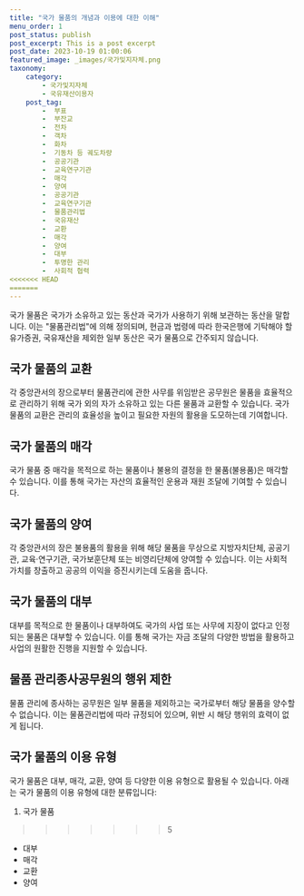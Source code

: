 ```yaml
---
title: "국가 물품의 개념과 이용에 대한 이해"
menu_order: 1
post_status: publish
post_excerpt: This is a post excerpt
post_date: 2023-10-19 01:00:06
featured_image: _images/국가및지자체.png
taxonomy:
    category:
        - 국가및지자체
        - 국유재산이용자
    post_tag:
        -  부표
        -  부잔교
        -  전차
        -  객차
        -  화차
        -  기동차 등 궤도차량
        -  공공기관
        -  교육연구기관
        -  매각
        -  양여
        -  공공기관
        -  교육연구기관
        -  물품관리법
        -  국유재산
        -  교환
        -  매각
        -  양여
        -  대부
        -  투명한 관리
        -  사회적 협력
<<<<<<< HEAD
=======
---
```




국가 물품은 국가가 소유하고 있는 동산과 국가가 사용하기 위해 보관하는 동산을 말합니다. 이는 "물품관리법"에 의해 정의되며, 현금과 법령에 따라 한국은행에 기탁해야 할 유가증권, 국유재산을 제외한 일부 동산은 국가 물품으로 간주되지 않습니다.

## 국가 물품의 교환

각 중앙관서의 장으로부터 물품관리에 관한 사무를 위임받은 공무원은 물품을 효율적으로 관리하기 위해 국가 외의 자가 소유하고 있는 다른 물품과 교환할 수 있습니다. 국가 물품의 교환은 관리의 효율성을 높이고 필요한 자원의 활용을 도모하는데 기여합니다.

## 국가 물품의 매각

국가 물품 중 매각을 목적으로 하는 물품이나 불용의 결정을 한 물품(불용품)은 매각할 수 있습니다. 이를 통해 국가는 자산의 효율적인 운용과 재원 조달에 기여할 수 있습니다.

## 국가 물품의 양여

각 중앙관서의 장은 불용품의 활용을 위해 해당 물품을 무상으로 지방자치단체, 공공기관, 교육·연구기관, 국가보훈단체 또는 비영리단체에 양여할 수 있습니다. 이는 사회적 가치를 창출하고 공공의 이익을 증진시키는데 도움을 줍니다.

## 국가 물품의 대부

대부를 목적으로 한 물품이나 대부하여도 국가의 사업 또는 사무에 지장이 없다고 인정되는 물품은 대부할 수 있습니다. 이를 통해 국가는 자금 조달의 다양한 방법을 활용하고 사업의 원활한 진행을 지원할 수 있습니다.

## 물품 관리종사공무원의 행위 제한

물품 관리에 종사하는 공무원은 일부 물품을 제외하고는 국가로부터 해당 물품을 양수할 수 없습니다. 이는 물품관리법에 따라 규정되어 있으며, 위반 시 해당 행위의 효력이 없게 됩니다.

## 국가 물품의 이용 유형

국가 물품은 대부, 매각, 교환, 양여 등 다양한 이용 유형으로 활용될 수 있습니다. 아래는 국가 물품의 이용 유형에 대한 분류입니다:

1. 국가 물품
>>>>>>> 5
   - 대부
   - 매각
   - 교환
   - 양여
